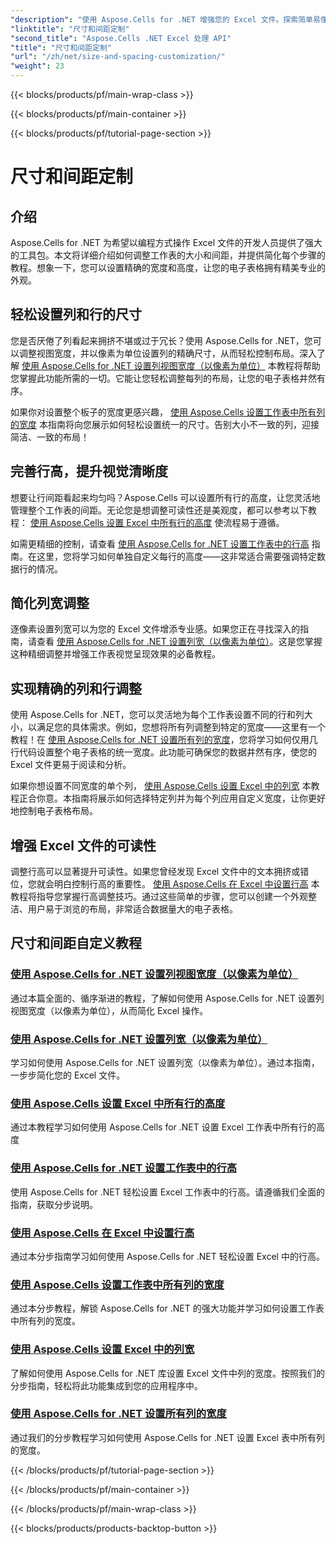 ```yaml
---
"description": "使用 Aspose.Cells for .NET 增强您的 Excel 文件。探索简单易懂的教程，轻松自定义大小和间距，设置列宽和行高。"
"linktitle": "尺寸和间距定制"
"second_title": "Aspose.Cells .NET Excel 处理 API"
"title": "尺寸和间距定制"
"url": "/zh/net/size-and-spacing-customization/"
"weight": 23
---
```


{{< blocks/products/pf/main-wrap-class >}}

{{< blocks/products/pf/main-container >}}

{{< blocks/products/pf/tutorial-page-section >}}

# 尺寸和间距定制

## 介绍

Aspose.Cells for .NET 为希望以编程方式操作 Excel 文件的开发人员提供了强大的工具包。本文将详细介绍如何调整工作表的大小和间距，并提供简化每个步骤的教程。想象一下，您可以设置精确的宽度和高度，让您的电子表格拥有精美专业的外观。

## 轻松设置列和行的尺寸

您是否厌倦了列看起来拥挤不堪或过于冗长？使用 Aspose.Cells for .NET，您可以调整视图宽度，并以像素为单位设置列的精确尺寸，从而轻松控制布局。深入了解 [使用 Aspose.Cells for .NET 设置列视图宽度（以像素为单位）](./setting-column-view-width/) 本教程将帮助您掌握此功能所需的一切。它能让您轻松调整每列的布局，让您的电子表格井然有序。

如果你对设置整个板子的宽度更感兴趣， [使用 Aspose.Cells 设置工作表中所有列的宽度](./setting-width-of-all-columns-in-worksheet/) 本指南将向您展示如何轻松设置统一的尺寸。告别大小不一致的列，迎接简洁、一致的布局！

## 完善行高，提升视觉清晰度

想要让行间距看起来均匀吗？Aspose.Cells 可以设置所有行的高度，让您灵活地管理整个工作表的间距。无论您是想调整可读性还是美观度，都可以参考以下教程： [使用 Aspose.Cells 设置 Excel 中所有行的高度](./setting-height-of-all-rows/) 使流程易于遵循。

如需更精细的控制，请查看 [使用 Aspose.Cells for .NET 设置工作表中的行高](./setting-height-of-all-rows-in-worksheet/) 指南。在这里，您将学习如何单独自定义每行的高度——这非常适合需要强调特定数据行的情况。

## 简化列宽调整

逐像素设置列宽可以为您的 Excel 文件增添专业感。如果您正在寻找深入的指南，请查看 [使用 Aspose.Cells for .NET 设置列宽（以像素为单位）](./setting-column-width/)。这是您掌握这种精细调整并增强工作表视觉呈现效果的必备教程。

## 实现精确的列和行调整

使用 Aspose.Cells for .NET，您可以灵活地为每个工作表设置不同的行和列大小，以满足您的具体需求。例如，您想将所有列调整到特定的宽度——这里有一个教程！在 [使用 Aspose.Cells for .NET 设置所有列的宽度](./setting-width-of-all-columns/)，您将学习如何仅用几行代码设置整个电子表格的统一宽度。此功能可确保您的数据井然有序，使您的 Excel 文件更易于阅读和分析。

如果你想设置不同宽度的单个列， [使用 Aspose.Cells 设置 Excel 中的列宽](./setting-width-of-column/) 本教程正合你意。本指南将展示如何选择特定列并为每个列应用自定义宽度，让你更好地控制电子表格布局。 

## 增强 Excel 文件的可读性

调整行高可以显著提升可读性。如果您曾经发现 Excel 文件中的文本拥挤或错位，您就会明白控制行高的重要性。 [使用 Aspose.Cells 在 Excel 中设置行高](./setting-height-of-row/) 本教程将指导您掌握行高调整技巧。通过这些简单的步骤，您可以创建一个外观整洁、用户易于浏览的布局，非常适合数据量大的电子表格。

## 尺寸和间距自定义教程
### [使用 Aspose.Cells for .NET 设置列视图宽度（以像素为单位）](./setting-column-view-width/)
通过本篇全面的、循序渐进的教程，了解如何使用 Aspose.Cells for .NET 设置列视图宽度（以像素为单位），从而简化 Excel 操作。
### [使用 Aspose.Cells for .NET 设置列宽（以像素为单位）](./setting-column-width/)
学习如何使用 Aspose.Cells for .NET 设置列宽（以像素为单位）。通过本指南，一步步简化您的 Excel 文件。
### [使用 Aspose.Cells 设置 Excel 中所有行的高度](./setting-height-of-all-rows/)
通过本教程学习如何使用 Aspose.Cells for .NET 设置 Excel 工作表中所有行的高度
### [使用 Aspose.Cells for .NET 设置工作表中的行高](./setting-height-of-all-rows-in-worksheet/)
使用 Aspose.Cells for .NET 轻松设置 Excel 工作表中的行高。请遵循我们全面的指南，获取分步说明。
### [使用 Aspose.Cells 在 Excel 中设置行高](./setting-height-of-row/)
通过本分步指南学习如何使用 Aspose.Cells for .NET 轻松设置 Excel 中的行高。
### [使用 Aspose.Cells 设置工作表中所有列的宽度](./setting-width-of-all-columns-in-worksheet/)
通过本分步教程，解锁 Aspose.Cells for .NET 的强大功能并学习如何设置工作表中所有列的宽度。
### [使用 Aspose.Cells 设置 Excel 中的列宽](./setting-width-of-column/)
了解如何使用 Aspose.Cells for .NET 库设置 Excel 文件中列的宽度。按照我们的分步指南，轻松将此功能集成到您的应用程序中。
### [使用 Aspose.Cells for .NET 设置所有列的宽度](./setting-width-of-all-columns/)
通过我们的分步教程学习如何使用 Aspose.Cells for .NET 设置 Excel 表中所有列的宽度。

{{< /blocks/products/pf/tutorial-page-section >}}

{{< /blocks/products/pf/main-container >}}

{{< /blocks/products/pf/main-wrap-class >}}

{{< blocks/products/products-backtop-button >}}